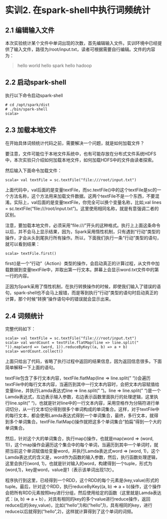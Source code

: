 # 实训2. 在spark-shell中执行词频统计
## 2.1 编辑输入文件
本次实验统计某个文件中单词出现的次数，首先编辑输入文件。实训环境中已经提供了输入文件，路径为/root/input.txt，读者可根据需要自行编辑。文件的内容为：
> hello world hello spark hello hadoop

## 2.2 启动spark-shell
执行以下命令启动spark-shell
```
# cd /opt/spark/dist
# ./bin/spark-shell
scala>
```
## 2.3 加载本地文件
在开始具体词频统计代码之前，需要解决一个问题，就是如何加载文件？

要注意，文件可能位于本地文件系统中，也有可能存放在分布式文件系统HDFS中，本次实验只介绍如何加载本地文件，如何加载HDFS中的文件由读者探索。

然后输入下面命令加载文件：
```
scala> val textFile = sc.textFile("file:///root/input.txt")
```
上面代码中，val后面的是变量textFile，而sc.textFile()中的这个textFile是sc的一个方法名称，这个方法用来加载文件数据。这两个textFile不是一个东西，不要混淆。实际上，val后面的是变量textFile，你完全可以换个变量名称，比如,val lines = sc.textFile(“file:///root/input.txt”)。这里使用相同名称，就是有意强调二者的区别。

注意，要加载本地文件，必须采用“file:///”开头的这种格式。执行上上面这条命令以后，并不会马上显示结果，因为，Spark采用惰性机制，只有遇到“行动”类型的操作，才会从头到尾执行所有操作。所以，下面我们执行一条“行动”类型的语句，就可以看到结果：
```
scala> textFile.first()
```
first()是一个“行动”（Action）类型的操作，会启动真正的计算过程，从文件中加载数据到变量textFile中，并取出第一行文本。屏幕上会显示word.txt文件中的第一行的内容。

正因为Spark采用了惰性机制，在执行转换操作的时候，即使我们输入了错误的语句，spark-shell也不会马上报错，而是等到执行“行动”类型的语句时启动真正的计算，那个时候“转换”操作语句中的错误就会显示出来。

## 2.4 词频统计
完整代码如下：
```
scala> val textFile = sc.textFile("file:///root/input.txt")
scala> val wordCount = textFile.flatMap(line => line.split(" ")).map(word => (word, 1)).reduceByKey((a, b) => a + b)
scala> wordCount.collect()
```
上面只给出了代码，省略了执行过程中返回的结果信息，因为返回信息很多。下面简单解释一下上面的语句。

textFile包含了多行文本内容，textFile.flatMap(line => line.split(” “))会遍历textFile中的每行文本内容，当遍历到其中一行文本内容时，会把文本内容赋值给变量line，并执行Lamda表达式line => line.split(” “)。line => line.split(” “)是一个Lamda表达式，左边表示输入参数，右边表示函数里面执行的处理逻辑，这里执行line.split(” “)，也就是针对line中的一行文本内容，采用空格作为分隔符进行单词切分，从一行文本切分得到很多个单词构成的单词集合。这样，对于textFile中的每行文本，都会使用Lamda表达式得到一个单词集合，最终，多行文本，就得到多个单词集合。textFile.flatMap()操作就把这多个单词集合“拍扁”得到一个大的单词集合。

然后，针对这个大的单词集合，执行map()操作，也就是map(word => (word, 1))，这个map操作会遍历这个集合中的每个单词，当遍历到其中一个单词时，就把当前这个单词赋值给变量word，并执行Lamda表达式word => (word, 1)，这个Lamda表达式的含义是，word作为函数的输入参数，然后，执行函数处理逻辑，这里会执行(word, 1)，也就是针对输入的word，构建得到一个tuple，形式为(word,1)，key是word，value是1（表示该单词出现1次）。

程序执行到这里，已经得到一个RDD，这个RDD的每个元素是(key,value)形式的tuple。最后，针对这个RDD，执行reduceByKey((a, b) => a + b)操作，这个操作会把所有RDD元素按照key进行分组，然后使用给定的函数（这里就是Lamda表达式：(a, b) => a + b），对具有相同的key的多个value进行reduce操作，返回reduce后的(key,value)，比如(“hello”,1)和(“hello”,1)，具有相同的key，进行reduce以后就得到(“hello”,2)，这样就计算得到了这个单词的词频。